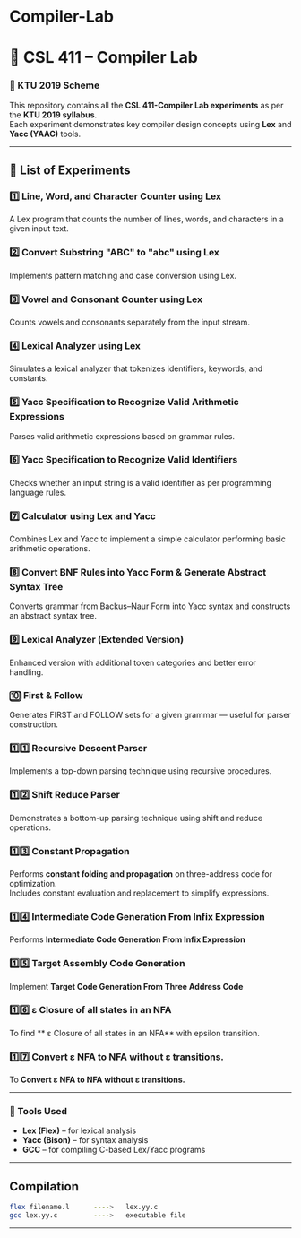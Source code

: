 # Compiler-Lab
# 🧩 CSL 411 – Compiler Lab  
### 🏫 KTU 2019 Scheme  

This repository contains all the **CSL 411-Compiler Lab experiments** as per the **KTU 2019 syllabus**.  
Each experiment demonstrates key compiler design concepts using **Lex** and **Yacc (YAAC)** tools.

---

## 🔬 List of Experiments

### 1️⃣ Line, Word, and Character Counter using Lex  
A Lex program that counts the number of lines, words, and characters in a given input text.

### 2️⃣ Convert Substring "ABC" to "abc" using Lex  
Implements pattern matching and case conversion using Lex.

### 3️⃣ Vowel and Consonant Counter using Lex  
Counts vowels and consonants separately from the input stream.

### 4️⃣ Lexical Analyzer using Lex  
Simulates a lexical analyzer that tokenizes identifiers, keywords, and constants.

### 5️⃣ Yacc Specification to Recognize Valid Arithmetic Expressions  
Parses valid arithmetic expressions based on grammar rules.

### 6️⃣ Yacc Specification to Recognize Valid Identifiers  
Checks whether an input string is a valid identifier as per programming language rules.

### 7️⃣ Calculator using Lex and Yacc  
Combines Lex and Yacc to implement a simple calculator performing basic arithmetic operations.

### 8️⃣ Convert BNF Rules into Yacc Form & Generate Abstract Syntax Tree  
Converts grammar from Backus–Naur Form into Yacc syntax and constructs an abstract syntax tree.

### 9️⃣ Lexical Analyzer (Extended Version)  
Enhanced version with additional token categories and better error handling.

### 🔟 First & Follow  
Generates FIRST and FOLLOW sets for a given grammar — useful for parser construction.

### 1️⃣1️⃣ Recursive Descent Parser  
Implements a top-down parsing technique using recursive procedures.

### 1️⃣2️⃣ Shift Reduce Parser  
Demonstrates a bottom-up parsing technique using shift and reduce operations.

### 1️⃣3️⃣ Constant Propagation  
Performs **constant folding and propagation** on three-address code for optimization.  
Includes constant evaluation and replacement to simplify expressions.

### 1️⃣4️⃣ Intermediate Code Generation From Infix Expression
Performs **Intermediate Code Generation From Infix Expression**

### 1️⃣5️⃣ Target Assembly Code Generation
Implement **Target Code Generation From Three Address Code**

### 1️⃣6️⃣ ε Closure of all states in an NFA
To find ** ε Closure of all states in an NFA** with epsilon transition.

### 1️⃣7️⃣ Convert ε NFA to NFA without ε transitions.
To **Convert ε NFA to NFA without ε transitions.**

---

### 📘 Tools Used
- **Lex (Flex)** – for lexical analysis  
- **Yacc (Bison)** – for syntax analysis  
- **GCC** – for compiling C-based Lex/Yacc programs  

---
 


## Compilation

```bash
flex filename.l      ---->   lex.yy.c  
gcc lex.yy.c         ---->   executable file
```

---

